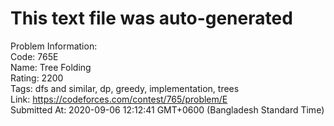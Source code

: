 # This text file was auto-generated  
  
Problem Information:  
Code: 765E  
Name: Tree Folding  
Rating: 2200  
Tags: dfs and similar, dp, greedy, implementation, trees  
Link: https://codeforces.com/contest/765/problem/E  
Submitted At: 2020-09-06 12:12:41 GMT+0600 (Bangladesh Standard Time)  
